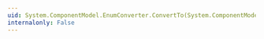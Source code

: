 ```yaml
---
uid: System.ComponentModel.EnumConverter.ConvertTo(System.ComponentModel.ITypeDescriptorContext,System.Globalization.CultureInfo,System.Object,System.Type)
internalonly: False
---
```

